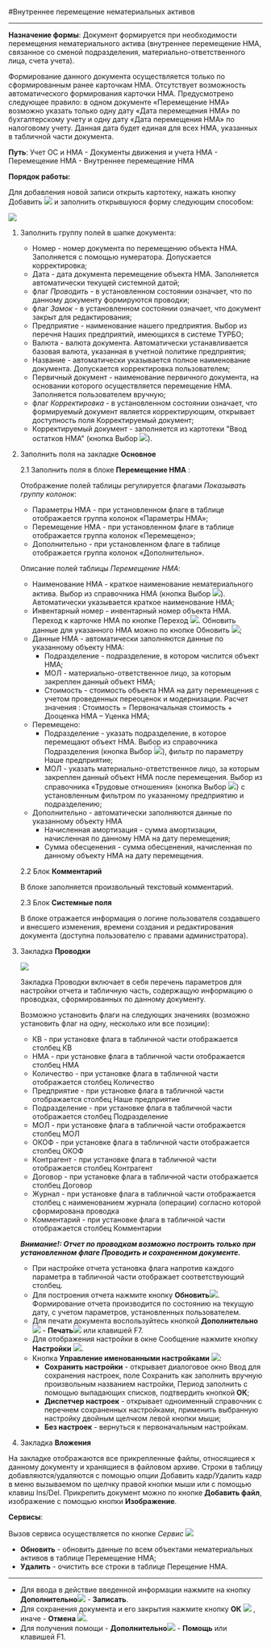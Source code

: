 ﻿#Внутреннее перемещение нематериальных активов
_________________

**Назначение формы**: Документ формируется при необходимости перемещения нематериального актива (внутреннее перемещение НМА, связанное со сменой подразделения, материально-ответственного лица, счета учета).

Формирование данного документа осуществляется только по сформированным ранее карточкам НМА. Отсутствует возможность автоматического формирования карточки НМА.
Предусмотрено следующее правило: в одном документе «Перемещение НМА» возможно указать только одну дату «Дата перемещения НМА» по бухгалтерскому учету и одну дату «Дата перемещения НМА» по налоговому учету. Данная дата будет единая для всех НМА, указанных в табличной части документа.

**Путь**: Учет ОС и НМА - Документы движения и учета НМА - Перемещение НМА - Внутреннее перемещение НМА

**Порядок работы:**

Для добавления новой записи открыть картотеку, нажать кнопку Добавить ![](topic:Com.AddFiles.Buttons.Btn_Add.png) и заполнить открывшуюся форму следующим способом:

![](topic:.AddFiles.Screenshot_20215.jpg)

1. Заполнить группу полей в шапке документа:

    * Номер - номер документа по перемещению объекта НМА. Заполняется с помощью нумератора. Допускается корректировка;
    * Дата - дата документа перемещение объекта НМА. Заполняется автоматически текущей системной датой;
    * флаг *Проводить* - в установленном состоянии означает, что по данному документу формируются проводки;
    * флаг *Замок* - в установленном состоянии означает, что документ закрыт для редактирования;
    * Предприятие - наименование нашего предприятия. Выбор из перечня Наших предприятий, имеющихся в системе ТУРБО;
    * Валюта - валюта документа. Автоматически устанавливается базовая валюта, указанная в учетной политике предприятия;
    * Название - автоматически указывается полное наименование документа. Допускается корректировка пользователем;
    * Первичный документ - наименование первичного документа, на основании которого осуществляется перемещение НМА. Заполняется пользователем вручную;
    * флаг *Корректировка* - в установленном состоянии означает, что формируемый документ является корректирующим, открывает доступность поля Корректируемый документ;
    * Корректируемый документ - заполняется из картотеки "Ввод остатков НМА" (кнопка Выбор ![](topic:Com.AddFiles.Buttons.Btn_select.png)).

2. Заполнить поля на закладке **Основное**

    2.1 Заполнить поля в блоке **Перемещение НМА** :

    Отображение полей таблицы регулируется флагами *Показывать группу колонок*:
    * Параметры НМА - при установленном флаге в таблице отображается группа колонок «Параметры НМА»;
    * Перемещение НМА - при установленном флаге в таблице отображается группа колонок «Перемещено»;
    * Дополнительно - при установленном флаге в таблице отображается группа колонок «Дополнительно».

    Описание полей таблицы *Перемещение НМА*:
    * Наименование НМА - краткое наименование нематериального актива. Выбор из справочника НМА (кнопка Выбор ![](topic:Com.AddFiles.Buttons.Btn_select.png)).
    Автоматически указывается краткое наименование НМА;
    * Инвентарный номер - инвентарный номер объекта НМА. Переход к карточке НМА по кнопке Переход ![](topic:Integration.AddFiles.Buttons.Btn_go.png). Обновить данные для указанного НМА можно по кнопке Обновить ![](topic:Com.AddFiles.Buttons.Btn_Refresh_mini.png);
    * Данные НМА - автоматически заполняются данные по указанному объекту НМА:
        * Подразделение - подразделение, в котором числится объект НМА;
        * МОЛ - материально-ответственное лицо, за которым закреплен данный объект НМА;
        * Стоимость - стоимость объекта НМА на дату перемещения с учетом проведенных переоценок и модернизации.
        Расчет значения : Стоимость = Первоначальная стоимость + Дооценка НМА – Уценка НМА;
    * Перемещено:
        * Подразделение - указать подразделение, в которое перемещают объект НМА. Выбор из справочника Подразделения (кнопка Выбор ![](topic:Com.AddFiles.Buttons.Btn_select.png)), фильтр по параметру Наше предприятие;
        * МОЛ - указать материально-ответственное лицо, за которым закреплен данный объект НМА после перемещения. Выбор из справочника «Трудовые отношения» (кнопка Выбор ![](topic:Com.AddFiles.Buttons.Btn_select.png)) с установленным фильтром по указанному предприятию и подразделению;
    * Дополнительно - автоматически заполняются данные по указанному объекту НМА
        * Начисленная амортизация - сумма амортизации, начисленная по данному НМА на дату перемещения;
        * Сумма обесценения - сумма обесценения, начисленная по данному объекту НМА на дату перемещения.

    2.2 Блок **Комментарий**

    В блоке заполняется произвольный текстовый комментарий.

    2.3 Блок **Системные поля**

    В блоке отражается информация о логине пользователя создавшего и внесшего изменения, времени создания и редактирования документа (доступна пользователю с правами администратора).

4. Закладка **Проводки**

    ![](topic:.AddFiles.Screenshot_20221.jpg)

    Закладка Проводки включает в себя перечень параметров для настройки отчета и табличную часть, содержащую информацию о проводках, сформированных по данному документу.

    Возможно установить флаги на следующих значениях (возможно установить флаг на одну, несколько или все позиции):

    * КВ - при установке флага в табличной части отображается столбец КВ
    * НМА - при установке флага в табличной части отображается столбец НМА
    * Количество - при установке флага в табличной части отображается столбец Количество
    * Предприятие  - при установке флага в табличной части отображается столбец Наше предприятие
    * Подразделение - при установке флага в табличной части отображается столбец Подразделение
    * МОЛ - при установке флага в табличной части отображается столбец МОЛ
    * ОКОФ - при установке флага в табличной части отображается столбец ОКОФ
    * Контрагент - при установке флага в табличной части отображается столбец Контрагент
    * Договор - при установке флага в табличной части отображается столбец Договор
    * Журнал - при установке флага в табличной части отображается столбец с наименованием журнала (операции) согласно которой сформирована проводка
    * Комментарий - при установке флага в табличной части отображается столбец Комментарии


    ***Внимание!: Отчет по проводкам возможно построить только при установленном флаге Проводить и сохраненном документе.***

    * При настройке отчета  установка флага  напротив каждого параметра  в табличной части отображает соответствующий столбец.
    * Для построения отчета нажмите кнопку **Обновить**![](topic:Com.AddFiles.Buttons.Btn_Refresh.png). Формирование отчета производится по состоянию на текущую дату, с учетом параметров, установленных пользователем.
    * Для печати документа воспользуйтесь кнопкой **Дополнительно**![](topic:Com.AddFiles.Buttons.Btn_OK.png) - **Печать**![](topic:Integration.AddFiles.Buttons.Btn_print.png) или клавишей F7.
    * Для отображения настройки в окне Сообщение нажмите кнопку **Настройки** ![](topic:Integration.AddFiles.Buttons.Btn_settings.png).
    * Кнопка **Управление именованными настройками**  ![](topic:Com.AddFiles.Buttons.Btn_Settings_menager.png):
        * **Сохранить настройки** -  открывает диалоговое окно Ввод для сохранения настроек, поле Сохранить как заполнить вручную произвольным названием настройки, Период заполнить с помощью выпадающих списков, подтвердить кнопкой **ОК**;
        * **Диспетчер настроек** - открывает одноименный справочник с перечнем сохраненных настройками, применить  выбранную настройку двойным щелчком левой кнопки мыши;
        * **Без настроек** - вернуться к первоначальным настройкам.

5. Закладка **Вложения**

На закладке отображаются все прикрепленные файлы, относящиеся к данному документу и хранящиеся в файловом архиве.
Строки в таблицу  добавляются/удаляются с помощью опции Добавить кадр/Удалить кадр в меню вызываемом по щелчку правой кнопки мыши или с помощью клавиш Ins/Del.
Прикрепить документ можно по кнопке **Добавить файл**, изображение с помощью кнопки **Изображение**.


**Сервисы**:

Вызов сервиса осуществляется по кнопке *Сервис* ![](topic:Integration.AddFiles.Buttons.Сервис.png)

* **Обновить** - обновить данные по всем объектами нематериальных активов в таблице Перемещение НМА;
* **Удалить** - очистить все строки в таблице Перещение НМА.

_______________________

* Для ввода в действие введенной информации нажмите на кнопку **Дополнительно**![](topic:Com.AddFiles.Buttons.Btn_OK.png) - **Записать**.
* Для сохранения документа и его закрытия нажмите кнопку **ОК** ![](topic:Com.AddFiles.Buttons.Btn_Ok_grey.png) , иначе - **Отмена** ![](topic:Com.AddFiles.Buttons.BtnCloseCancel.png).
* Для получения помощи - **Дополнительно**![](topic:Com.AddFiles.Buttons.Btn_OK.png) - **Помощь** или клавишей F1.